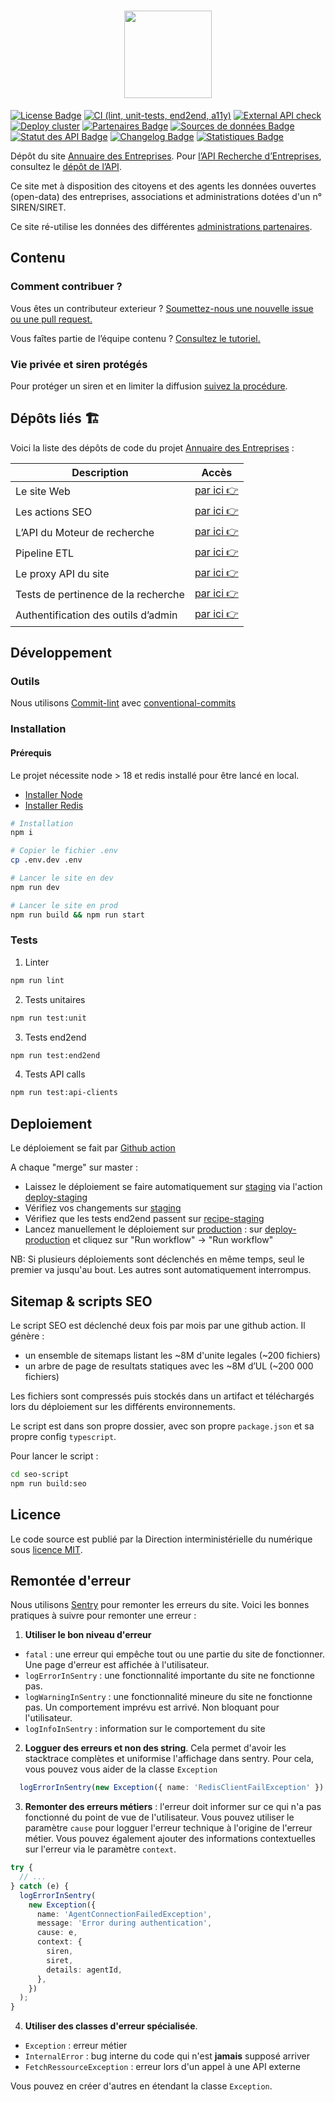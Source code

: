 <h1 align="center">
  <img src="https://github.com/etalab/annuaire-entreprises-site/blob/main/public/images/annuaire-entreprises.gif" width="140px" />
</h1>

<a href="https://github.com/etalab/annuaire-entreprises-site/blob/main/LICENSE"><img src="https://img.shields.io/github/license/etalab/annuaire-entreprises-site.svg?color=green" alt="License Badge"></a>
[![CI (lint, unit-tests, end2end, a11y)](https://github.com/etalab/annuaire-entreprises.data.gouv.fr/actions/workflows/pre-merge.yml/badge.svg)](https://github.com/etalab/annuaire-entreprises.data.gouv.fr/actions/workflows/pre-merge.yml)
[![External API check](https://github.com/etalab/annuaire-entreprises-site/actions/workflows/external-api-test.yml/badge.svg)](https://github.com/etalab/annuaire-entreprises-site/actions/workflows/external-api-test.yml)
[![Deploy cluster](https://github.com/etalab/annuaire-entreprises-site/actions/workflows/deploy-cluster.yml/badge.svg)](https://github.com/etalab/annuaire-entreprises-site/actions/workflows/deploy-cluster.yml)
<a href="https://annuaire-entreprises.data.gouv.fr/administration"><img src="https://img.shields.io/badge/Page-partenaires-blue.svg" alt="Partenaires Badge"></a>
<a href="https://annuaire-entreprises.data.gouv.fr/donnees/sources"><img src="https://img.shields.io/badge/Page-datasources-blue.svg" alt="Sources de données Badge"></a>
<a href="https://annuaire-entreprises.data.gouv.fr/donnees/api"><img src="https://img.shields.io/badge/Page-statuts-blue.svg" alt="Statut des API Badge"></a>
<a href="https://annuaire-entreprises.data.gouv.fr/historique-des-modifications"><img src="https://img.shields.io/badge/Page-changelog-blue.svg" alt="Changelog Badge"></a>
<a href="https://annuaire-entreprises.data.gouv.fr/a-propos/stats"><img src="https://img.shields.io/badge/Page-stats-blue.svg" alt="Statistiques Badge"></a>

Dépôt du site [Annuaire des Entreprises](https://annuaire-entreprises.data.gouv.fr). Pour [l’API Recherche d’Entreprises](https://api.gouv.fr/les-api/api-recherche-entreprises), consultez le [dépôt de l’API](https://github.com/etalab/annuaire-entreprises-search-api).

Ce site met à disposition des citoyens et des agents les données ouvertes (open-data) des entreprises, associations et administrations dotées d'un n° SIREN/SIRET.

Ce site ré-utilise les données des différentes [administrations partenaires](https://annuaire-entreprises.data.gouv.fr/administration).

## Contenu

### Comment contribuer ?

Vous êtes un contributeur exterieur ? [Soumettez-nous une nouvelle issue ou une pull request.](https://github.com/etalab/annuaire-entreprises-site/issues/new/choose)

Vous faîtes partie de l’équipe contenu ? [Consultez le tutoriel.](https://github.com/etalab/annuaire-entreprises.data.gouv.fr/tree/main/CONTRIBUTE-CONTENT.md)

### Vie privée et siren protégés

Pour protéger un siren et en limiter la diffusion [suivez la procédure](https://annuaire-entreprises.data.gouv.fr/faq/supprimer-donnees-personnelles-entreprise).

## Dépôts liés 🏗

Voici la liste des dépôts de code du projet [Annuaire des Entreprises](https://annuaire-entreprises.data.gouv.fr) :

| Description                         | Accès                                                                       |
| ----------------------------------- | --------------------------------------------------------------------------- |
| Le site Web                         | [par ici 👉](https://github.com/etalab/annuaire-entreprises-site)           |
| Les actions SEO                     | [par ici 👉](https://github.com/etalab/annuaire-entreprises-seo)            |
| L’API du Moteur de recherche        | [par ici 👉](https://github.com/etalab/annuaire-entreprises-search-api)     |
| Pipeline ETL                        | [par ici 👉](https://github.com/etalab/annuaire-entreprises-search-infra)   |
| Le proxy API du site                | [par ici 👉](https://github.com/etalab/annuaire-entreprises-api-proxy)      |
| Tests de pertinence de la recherche | [par ici 👉](https://github.com/etalab/annuaire-entreprises-search-testing) |
| Authentification des outils d’admin | [par ici 👉](https://github.com/etalab/annuaire-entreprises-admin-auth)     |

## Développement

### Outils

Nous utilisons [Commit-lint](https://commitlint.js.org/#/) avec [conventional-commits](https://www.conventionalcommits.org/en/v1.0.0-beta.2/#why-use-conventional-commits)

### Installation

#### Prérequis

Le projet nécessite node > 18 et redis installé pour être lancé en local.

- [Installer Node](https://nodejs.org/en/download/package-manager)
- [Installer Redis](https://redis.io/docs/getting-started/installation/)

```bash
# Installation
npm i

# Copier le fichier .env
cp .env.dev .env

# Lancer le site en dev
npm run dev

# Lancer le site en prod
npm run build && npm run start
```

### Tests

1. Linter

```bash
npm run lint
```

2. Tests unitaires

```bash
npm run test:unit
```

3. Tests end2end

```bash
npm run test:end2end
```

4. Tests API calls

```bash
npm run test:api-clients
```

## Deploiement

Le déploiement se fait par [Github action](https://github.com/etalab/annuaire-entreprises-site/actions)

A chaque "merge" sur master :

- Laissez le déploiement se faire automatiquement sur [staging](https://staging.annuaire-entreprises.data.gouv.fr) via l'action [deploy-staging](https://github.com/etalab/annuaire-entreprises-site/actions/workflows/deploy-staging.yml)
- Vérifiez vos changements sur [staging](https://staging.annuaire-entreprises.data.gouv.fr)
- Vérifiez que les tests end2end passent sur [recipe-staging](https://github.com/etalab/annuaire-entreprises-site/actions/workflows/recipe-staging.yml)
- Lancez manuellement le déploiement sur [production](https://annuaire-entreprises.data.gouv.fr) : sur [deploy-production](https://github.com/etalab/annuaire-entreprises-site/actions/workflows/deploy-production.yml) et cliquez sur "Run workflow" -> "Run workflow"

NB: Si plusieurs déploiements sont déclenchés en même temps, seul le premier va jusqu'au bout. Les autres sont automatiquement interrompus.

## Sitemap & scripts SEO

Le script SEO est déclenché deux fois par mois par une github action.
Il génère :

- un ensemble de sitemaps listant les ~8M d'unite legales (~200 fichiers)
- un arbre de page de resultats statiques avec les ~8M d’UL (~200 000 fichiers)

Les fichiers sont compressés puis stockés dans un artifact et téléchargés lors du déploiement sur les différents environnements.

Le script est dans son propre dossier, avec son propre `package.json` et sa propre config `typescript`.

Pour lancer le script :

```bash
cd seo-script
npm run build:seo
```

## Licence

Le code source est publié par la Direction interministérielle du numérique sous [licence MIT](LICENSE).

## Remontée d'erreur

Nous utilisons [Sentry](https://errors.data.gouv) pour remonter les erreurs du site. Voici les bonnes pratiques à suivre pour remonter une erreur :

1. **Utiliser le bon niveau d'erreur**

- `fatal` : une erreur qui empêche tout ou une partie du site de fonctionner. Une page d'erreur est affichée à l'utilisateur.
- `logErrorInSentry` : une fonctionnalité importante du site ne fonctionne pas.
- `logWarningInSentry` : une fonctionnalité mineure du site ne fonctionne pas. Un comportement imprévu est arrivé. Non bloquant pour l'utilisateur.
- `logInfoInSentry` : information sur le comportement du site

2. **Logguer des erreurs et non des string**. Cela permet d'avoir les stacktrace complètes et uniformise l'affichage dans sentry. Pour cela, vous pouvez vous aider de la classe `Exception`

```typescript
  logErrorInSentry(new Exception({ name: 'RedisClientFailException' });
```

3. **Remonter des erreurs métiers** : l'erreur doit informer sur ce qui n'a pas fonctionné du point de vue de l'utilisateur. Vous pouvez utiliser le paramètre `cause` pour logguer l'erreur technique à l'origine de l'erreur métier. Vous pouvez également ajouter des informations contextuelles sur l'erreur via le paramètre `context`.

```typescript
try {
  // ...
} catch (e) {
  logErrorInSentry(
    new Exception({
      name: 'AgentConnectionFailedException',
      message: 'Error during authentication',
      cause: e,
      context: {
        siren,
        siret,
        details: agentId,
      },
    })
  );
}
```

4. **Utiliser des classes d'erreur spécialisée**.

- `Exception` : erreur métier
- `InternalError` : bug interne du code qui n'est **jamais** supposé arriver
- `FetchRessourceException` : erreur lors d'un appel à une API externe

Vous pouvez en créer d'autres en étendant la classe `Exception`.
